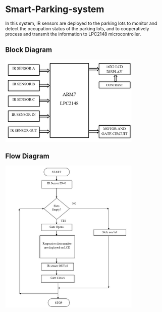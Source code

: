 # Smart-Parking-system
In this system, IR sensors are deployed to the parking lots to monitor and detect the occupation status of the parking lots, and to cooperatively process and transmit the information to LPC2148 microcontroller. 
## Block Diagram
<img src="images/Block diagram.jpg" width="400"> 

## Flow Diagram
<img src="images/Flow chart.jpg" width="400"> 
